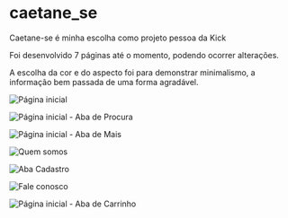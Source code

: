 # caetane_se

Caetane-se é minha escolha como projeto pessoa da Kick

Foi desenvolvido 7 páginas até o momento, podendo ocorrer alterações.

A escolha da cor e do aspecto foi para demonstrar minimalismo, a informação bem passada de uma forma agradável. 

![Página inicial](https://github.com/mateus-cc/caetane_se/assets/109565313/2193e660-c1e4-4432-83f1-9245d6bcc016)

![Página inicial - Aba de Procura](https://github.com/mateus-cc/caetane_se/assets/109565313/01432940-c68b-4aa6-a805-03dd5c763572)

![Página inicial - Aba de Mais](https://github.com/mateus-cc/caetane_se/assets/109565313/c6096c4f-d955-48fa-b728-619f2a3b97aa)

![Quem somos](https://github.com/mateus-cc/caetane_se/assets/109565313/d5b5b54a-1269-4a3c-8770-f8542b8130b0)

![Aba Cadastro](https://github.com/mateus-cc/caetane_se/assets/109565313/32c3fb77-856b-45df-b61f-312b14b74b6d)

![Fale conosco](https://github.com/mateus-cc/caetane_se/assets/109565313/f9ce4f21-ae63-43ca-8321-52e38422c636)

![Página inicial - Aba de Carrinho](https://github.com/mateus-cc/caetane_se/assets/109565313/9f21c7ad-3703-4b69-a531-becf647ba1c3)





